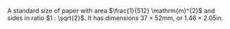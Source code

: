 A standard size of paper with area $\frac{1}{512} \mathrm{m}^{2}$ and sides in ratio $1 : \sqrt{2}$. It has dimensions $37 \times 52 \mathrm{mm}$, or $1.46 \times 2.05 \mathrm{in}$.

